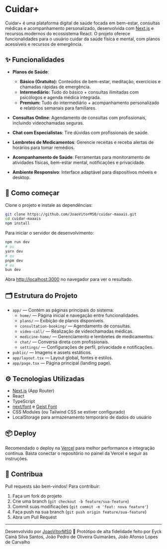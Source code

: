 # Cuidar+

Cuidar+ é uma plataforma digital de saúde focada em bem-estar, consultas médicas e acompanhamento personalizado, desenvolvida com [Next.js](https://nextjs.org) e recursos modernos do ecossistema React. O projeto oferece funcionalidades para o usuário cuidar da saúde física e mental, com planos acessíveis e recursos de emergência.

## ✨ Funcionalidades

- **Planos de Saúde**: 
  - **Básico (Gratuito):** Conteúdos de bem-estar, meditação, exercícios e chamadas rápidas de emergência.
  - **Intermediário:** Tudo do básico + consultas ilimitadas com psicólogos e agenda médica integrada.
  - **Premium:** Tudo do intermediário + acompanhamento personalizado e relatórios semanais para familiares.

- **Consultas Online**: Agendamento de consultas com profissionais, incluindo videochamadas seguras.
- **Chat com Especialistas**: Tire dúvidas com profissionais de saúde.
- **Lembretes de Medicamentos**: Gerencie receitas e receba alertas de horários para tomar remédios.
- **Acompanhamento de Saúde**: Ferramentas para monitoramento de atividades físicas, bem-estar mental, notificações e privacidade.
- **Ambiente Responsivo**: Interface adaptável para dispositivos móveis e desktop.

## 🚀 Como começar

Clone o projeto e instale as dependências:

```bash
git clone https://github.com/JoaoVitorMS0/cuidar-maaais.git
cd cuidar-maaais
npm install
```

Para iniciar o servidor de desenvolvimento:

```bash
npm run dev
# ou
yarn dev
# ou
pnpm dev
# ou
bun dev
```

Abra [http://localhost:3000](http://localhost:3000) no navegador para ver o resultado.

## 🗂 Estrutura do Projeto

- `app/` — Contém as páginas principais do sistema:
  - `home/` — Página inicial e navegação entre funcionalidades.
  - `plans/` — Exibição de planos disponíveis.
  - `consultation-booking/` — Agendamento de consultas.
  - `video-call/` — Realização de videochamadas médicas.
  - `medicine-home/` — Gerenciamento e lembretes de medicamentos.
  - `chat/` — Conversa direta com profissionais.
  - `settings/` — Configurações de perfil, privacidade e notificações.
- `public/` — Imagens e assets estáticos.
- `app/layout.tsx` — Layout global, fontes e estilos.
- `app/page.tsx` — Página principal (landing page).

## ⚙️ Tecnologias Utilizadas

- [Next.js](https://nextjs.org/) (App Router)
- React
- TypeScript
- [next/font](https://nextjs.org/docs/app/building-your-application/optimizing/fonts) e [Geist Font](https://vercel.com/font)
- CSS Modules (ou Tailwind CSS se estiver configurado)
- LocalStorage para armazenamento temporário de dados do usuário

## 📦 Deploy

Recomendado o deploy na [Vercel](https://vercel.com) para melhor performance e integração contínua. Basta conectar o repositório no painel da Vercel e seguir as instruções.

## 🤝 Contribua

Pull requests são bem-vindos! Para contribuir:

1. Faça um fork do projeto
2. Crie uma branch (`git checkout -b feature/sua-feature`)
3. Commit suas modificações (`git commit -m 'feat: nova feature'`)
4. Faça push na sua branch (`git push origin feature/sua-feature`)
5. Abra um Pull Request

---

Desenvolvido por [JoaoVitorMS0](https://github.com/JoaoVitorMS0) 💙
Protótipo de alta fidelidade feito por Eyck Cainã Silva Santos, 
João Pedro de Oliveira Guimarães, João Afonso Lopes de Carvalho